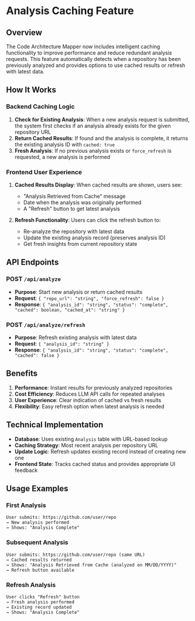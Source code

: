 # Analysis Caching Feature

## Overview

The Code Architecture Mapper now includes intelligent caching functionality to improve performance and reduce redundant analysis requests. This feature automatically detects when a repository has been previously analyzed and provides options to use cached results or refresh with latest data.

## How It Works

### Backend Caching Logic

1. **Check for Existing Analysis**: When a new analysis request is submitted, the system first checks if an analysis already exists for the given repository URL
2. **Return Cached Results**: If found and the analysis is complete, it returns the existing analysis ID with `cached: true`
3. **Fresh Analysis**: If no previous analysis exists or `force_refresh` is requested, a new analysis is performed

### Frontend User Experience

1. **Cached Results Display**: When cached results are shown, users see:
   - "Analysis Retrieved from Cache" message
   - Date when the analysis was originally performed
   - A "Refresh" button to get latest analysis

2. **Refresh Functionality**: Users can click the refresh button to:
   - Re-analyze the repository with latest data
   - Update the existing analysis record (preserves analysis ID)
   - Get fresh insights from current repository state

## API Endpoints

### POST `/api/analyze`
- **Purpose**: Start new analysis or return cached results
- **Request**: `{ "repo_url": "string", "force_refresh": false }`
- **Response**: `{ "analysis_id": "string", "status": "complete", "cached": boolean, "cached_at": "string" }`

### POST `/api/analyze/refresh`
- **Purpose**: Refresh existing analysis with latest data
- **Request**: `{ "analysis_id": "string" }`
- **Response**: `{ "analysis_id": "string", "status": "complete", "cached": false }`

## Benefits

1. **Performance**: Instant results for previously analyzed repositories
2. **Cost Efficiency**: Reduces LLM API calls for repeated analyses
3. **User Experience**: Clear indication of cached vs fresh results
4. **Flexibility**: Easy refresh option when latest analysis is needed

## Technical Implementation

- **Database**: Uses existing `Analysis` table with URL-based lookup
- **Caching Strategy**: Most recent analysis per repository URL
- **Update Logic**: Refresh updates existing record instead of creating new one
- **Frontend State**: Tracks cached status and provides appropriate UI feedback

## Usage Examples

### First Analysis
```
User submits: https://github.com/user/repo
→ New analysis performed
→ Shows: "Analysis Complete"
```

### Subsequent Analysis
```
User submits: https://github.com/user/repo (same URL)
→ Cached results returned
→ Shows: "Analysis Retrieved from Cache (analyzed on MM/DD/YYYY)"
→ Refresh button available
```

### Refresh Analysis
```
User clicks "Refresh" button
→ Fresh analysis performed
→ Existing record updated
→ Shows: "Analysis Complete"
``` 